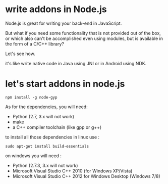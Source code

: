 # write addons in Node.js

Node.js is great for writing your back-end in JavaScript.

But what if you need some functionality that is not provided out of the box, or which also can't be accomplished even using modules,
but is available in the form of a C/C++ library?

Let's see how.

it's like write native code in Java using JNI or in Android using NDK.

# let's start addons in node.js

`npm install -g node-gyp`

As for the dependencies, you will need:

- Python (2.7, 3.x will not work)
- make
- a C++ compiler toolchain (like gpp or g++)

to install all those dependencies in linux use : 

`sudo apt-get install build-essentials`

on windows you will need : 

- Python (2.7.3, 3.x will not work)
- Microsoft Visual Studio C++ 2010 (for Windows XP/Vista)
- Microsoft Visual Studio C++ 2012 for Windows Desktop (Windows 7/8)



